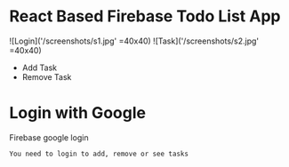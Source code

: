 
# React Based Firebase Todo List App
![Login]('/screenshots/s1.jpg' =40x40)
![Task]('/screenshots/s2.jpg' =40x40)
 * Add Task
 * Remove Task

# Login with Google
 Firebase google login
```
You need to login to add, remove or see tasks
```

